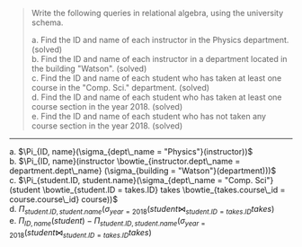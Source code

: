 > Write the following queries in relational algebra, using the university schema. 
>
> a. Find the ID and name of each instructor in the Physics department. (solved)<br>
> b. Find the ID and name of each instructor in a department located in the building "Watson". (solved)<br>
> c. Find the ID and name of each student who has taken at least one course in the "Comp. Sci."
> department. (solved)<br>
> d. Find the ID and name of each student who has taken at least one course section in the year 2018. (solved)<br>
> e. Find the ID and name of each student who has not taken any course section in the year 2018. (solved)<br>

--------------------------------

a. $\Pi_{ID, name}(\sigma_{dept\_name = "Physics"}(instructor))$ <br>
b. $\Pi_{ID, name}(instructor \bowtie_{instructor.dept\_name = department.dept\_name} (\sigma_{building = "Watson"}(department)))$ <br>
c. $\Pi_{student.ID, student.name}(\sigma_{dept\_name = "Comp. Sci"}(student \bowtie_{student.ID = takes.ID} takes \bowtie_{takes.course\_id = course.course\_id} course))$ <br>
d. $\Pi_{student.ID, student.name}(\sigma_{year = 2018}(student \bowtie_{student.ID = takes.ID} takes)$ <br>
e. $\Pi_{ID, name}(student) - \Pi_{student.ID, student.name}(\sigma_{year = 2018}(student \bowtie_{student.ID = takes.ID} takes)$ <br>

